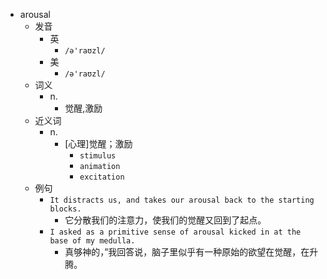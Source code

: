 - arousal
  - 发音
    - 英
      - `/ə'raʊzl/`
    - 美
      - `/ə'raʊzl/`
  - 词义
    - n.
      - 觉醒,激励
  - 近义词
    - n.
      - [心理]觉醒；激励
        - `stimulus`
        - `animation`
        - `excitation`
  - 例句
    - `It distracts us, and takes our arousal back to the starting blocks.`
      - 它分散我们的注意力，使我们的觉醒又回到了起点。
    - `I asked as a primitive sense of arousal kicked in at the base of my medulla.`
      - 真够神的，”我回答说，脑子里似乎有一种原始的欲望在觉醒，在升腾。

